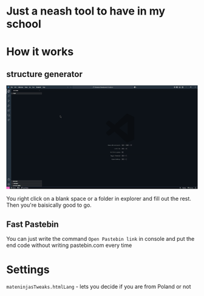 # Just a neash tool to have in my school

# How it works

## structure generator

![gif](assets/gifs/extension_representation.gif)

You right click on a blank space or a folder in explorer and fill out the rest. Then you're baisically good to go.

## Fast Pastebin

You can just write the command `Open Pastebin link` in console and put the end code without writing pastebin.com every time

# Settings

`mateninjasTweaks.htmlLang` - lets you decide if you are from Poland or not